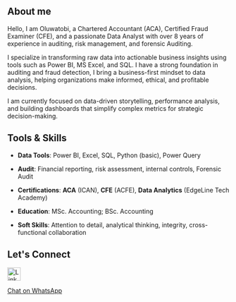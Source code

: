 ## About me
Hello, I am Oluwatobi, a Chartered Accountant (ACA), Certified Fraud Examiner (CFE), and a passionate Data Analyst with over 8 years of experience in auditing, risk management, and forensic Auditing.

I specialize in transforming raw data into actionable business insights using tools such as Power BI, MS Excel, and SQL. I have a strong foundation in auditing and fraud detection, I bring a business-first mindset to data analysis, helping organizations make informed, ethical, and profitable decisions.

I am currently focused on data-driven storytelling, performance analysis, and building dashboards that simplify complex metrics for strategic decision-making.

## Tools & Skills
- **Data Tools**: Power BI, Excel, SQL, Python (basic), Power Query

- **Audit**: Financial reporting, risk assessment, internal controls, Forensic Audit

- **Certifications**: **ACA** (ICAN), **CFE** (ACFE), **Data Analytics** (EdgeLine Tech Academy)

- **Education**: MSc. Accounting;  BSc. Accounting

- **Soft Skills**: Attention to detail, analytical thinking, integrity, cross-functional collaboration


## Let's Connect

<a href="https://www.linkedin.com/in/Oluwatobi-Akinwumi-cfe-aca-4b894aba" target="_blank">
  <img src="https://cdn-icons-png.flaticon.com/512/174/174857.png" width="30" height="30" alt="LinkedIn"/>
</a>

<a href="https://wa.me/2348064549683" target="_blank">Chat on WhatsApp</a>

